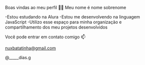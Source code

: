 Boas vindas ao meu perfil 💙💙
Meu nome é nome sobrenome

-Estou estudando na Alura
-Estou me desenvolvendo na linguagem JavaScript
-Utilizo esse espaço para minha organização e compartilhamento dos meu projetos desenvolvidos

Você pode entrar em contato comigo 📫

nuxbatatinha@gmail.com

@_____dias.g
